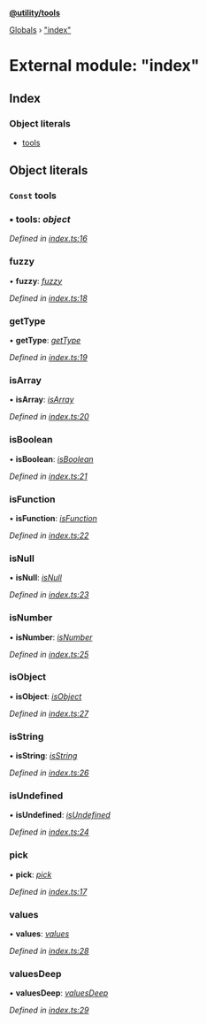 **[@utility/tools](../README.md)**

[Globals](../globals.md) › ["index"](_index_.md)

# External module: "index"

## Index

### Object literals

* [tools](_index_.md#const-tools)

## Object literals

### `Const` tools

### ▪ **tools**: *object*

*Defined in [index.ts:16](https://github.com/Wimjiang/utility/blob/fefcd28/src/index.ts#L16)*

###  fuzzy

• **fuzzy**: *[fuzzy](_fuzzy_.md#fuzzy)*

*Defined in [index.ts:18](https://github.com/Wimjiang/utility/blob/fefcd28/src/index.ts#L18)*

###  getType

• **getType**: *[getType](_type_.md#gettype)*

*Defined in [index.ts:19](https://github.com/Wimjiang/utility/blob/fefcd28/src/index.ts#L19)*

###  isArray

• **isArray**: *[isArray](_type_.md#isarray)*

*Defined in [index.ts:20](https://github.com/Wimjiang/utility/blob/fefcd28/src/index.ts#L20)*

###  isBoolean

• **isBoolean**: *[isBoolean](_type_.md#isboolean)*

*Defined in [index.ts:21](https://github.com/Wimjiang/utility/blob/fefcd28/src/index.ts#L21)*

###  isFunction

• **isFunction**: *[isFunction](_type_.md#isfunction)*

*Defined in [index.ts:22](https://github.com/Wimjiang/utility/blob/fefcd28/src/index.ts#L22)*

###  isNull

• **isNull**: *[isNull](_type_.md#isnull)*

*Defined in [index.ts:23](https://github.com/Wimjiang/utility/blob/fefcd28/src/index.ts#L23)*

###  isNumber

• **isNumber**: *[isNumber](_type_.md#isnumber)*

*Defined in [index.ts:25](https://github.com/Wimjiang/utility/blob/fefcd28/src/index.ts#L25)*

###  isObject

• **isObject**: *[isObject](_type_.md#isobject)*

*Defined in [index.ts:27](https://github.com/Wimjiang/utility/blob/fefcd28/src/index.ts#L27)*

###  isString

• **isString**: *[isString](_type_.md#isstring)*

*Defined in [index.ts:26](https://github.com/Wimjiang/utility/blob/fefcd28/src/index.ts#L26)*

###  isUndefined

• **isUndefined**: *[isUndefined](_type_.md#isundefined)*

*Defined in [index.ts:24](https://github.com/Wimjiang/utility/blob/fefcd28/src/index.ts#L24)*

###  pick

• **pick**: *[pick](_pick_.md#pick)*

*Defined in [index.ts:17](https://github.com/Wimjiang/utility/blob/fefcd28/src/index.ts#L17)*

###  values

• **values**: *[values](_values_.md#values)*

*Defined in [index.ts:28](https://github.com/Wimjiang/utility/blob/fefcd28/src/index.ts#L28)*

###  valuesDeep

• **valuesDeep**: *[valuesDeep](_valuesdeep_.md#valuesdeep)*

*Defined in [index.ts:29](https://github.com/Wimjiang/utility/blob/fefcd28/src/index.ts#L29)*